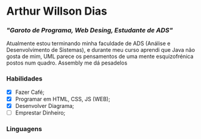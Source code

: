 # **Arthur Willson Dias**    
### *"Garoto de Programa, Web Desing, Estudante de ADS"*
<!--
Obvio que preciso mudar essa parte, meh, colocar "emphassis", o "header" tá baixo demais ainda.
-->
Atualmente estou terminando minha faculdade de ADS (Análise e Desenvolvimento de Sistemas), e durante meu curso aprendi que Java não gosta de mim, UML parece os pensamentos de uma mente esquizofrénica postos num quadro. Assembly me dá pesadelos
### Habilidades
<!--
Preciso colocar em lista habilidades...
Uma lista ordenada ou compacta...
-->

- [x] Fazer Café;
- [x] Programar em HTML, CSS, JS (WEB);
- [x] Desenvolver Diagrama;
- [ ] Emprestar Dinheiro;

### Linguagens
<!--
um caminho de jpg... "não vai dar" certo, preciso colocar algo, mas não lembro..
-->

